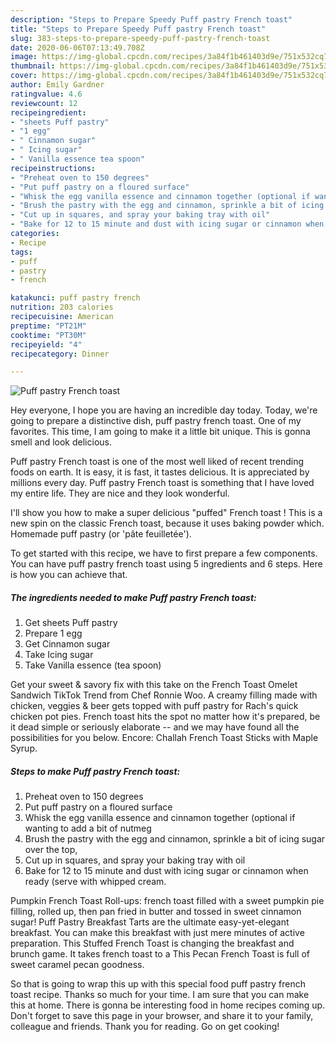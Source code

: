 ```yaml
---
description: "Steps to Prepare Speedy Puff pastry French toast"
title: "Steps to Prepare Speedy Puff pastry French toast"
slug: 383-steps-to-prepare-speedy-puff-pastry-french-toast
date: 2020-06-06T07:13:49.708Z
image: https://img-global.cpcdn.com/recipes/3a84f1b461403d9e/751x532cq70/puff-pastry-french-toast-recipe-main-photo.jpg
thumbnail: https://img-global.cpcdn.com/recipes/3a84f1b461403d9e/751x532cq70/puff-pastry-french-toast-recipe-main-photo.jpg
cover: https://img-global.cpcdn.com/recipes/3a84f1b461403d9e/751x532cq70/puff-pastry-french-toast-recipe-main-photo.jpg
author: Emily Gardner
ratingvalue: 4.6
reviewcount: 12
recipeingredient:
- "sheets Puff pastry"
- "1 egg"
- " Cinnamon sugar"
- " Icing sugar"
- " Vanilla essence tea spoon"
recipeinstructions:
- "Preheat oven to 150 degrees"
- "Put puff pastry on a floured surface"
- "Whisk the egg vanilla essence and cinnamon together (optional if wanting to add a bit of nutmeg"
- "Brush the pastry with the egg and cinnamon, sprinkle a bit of icing sugar over the top,"
- "Cut up in squares, and spray your baking tray with oil"
- "Bake for 12 to 15 minute and dust with icing sugar or cinnamon when ready (serve with whipped cream."
categories:
- Recipe
tags:
- puff
- pastry
- french

katakunci: puff pastry french 
nutrition: 203 calories
recipecuisine: American
preptime: "PT21M"
cooktime: "PT30M"
recipeyield: "4"
recipecategory: Dinner

---
```



![Puff pastry French toast](https://img-global.cpcdn.com/recipes/3a84f1b461403d9e/751x532cq70/puff-pastry-french-toast-recipe-main-photo.jpg)

Hey everyone, I hope you are having an incredible day today. Today, we're going to prepare a distinctive dish, puff pastry french toast. One of my favorites. This time, I am going to make it a little bit unique. This is gonna smell and look delicious.

Puff pastry French toast is one of the most well liked of recent trending foods on earth. It is easy, it is fast, it tastes delicious. It is appreciated by millions every day. Puff pastry French toast is something that I have loved my entire life. They are nice and they look wonderful.

I&#39;ll show you how to make a super delicious &#34;puffed&#34; French toast ! This is a new spin on the classic French toast, because it uses baking powder which. Homemade puff pastry (or &#39;pâte feuilletée&#39;).


To get started with this recipe, we have to first prepare a few components. You can have puff pastry french toast using 5 ingredients and 6 steps. Here is how you can achieve that.

<!--inarticleads1-->

##### The ingredients needed to make Puff pastry French toast:

1. Get sheets Puff pastry
1. Prepare 1 egg
1. Get  Cinnamon sugar
1. Take  Icing sugar
1. Take  Vanilla essence (tea spoon)


Get your sweet &amp; savory fix with this take on the French Toast Omelet Sandwich TikTok Trend from Chef Ronnie Woo. A creamy filling made with chicken, veggies &amp; beer gets topped with puff pastry for Rach&#39;s quick chicken pot pies. French toast hits the spot no matter how it&#39;s prepared, be it dead simple or seriously elaborate -- and we may have found all the possibilities for you below. Encore: Challah French Toast Sticks with Maple Syrup. 

<!--inarticleads2-->

##### Steps to make Puff pastry French toast:

1. Preheat oven to 150 degrees
1. Put puff pastry on a floured surface
1. Whisk the egg vanilla essence and cinnamon together (optional if wanting to add a bit of nutmeg
1. Brush the pastry with the egg and cinnamon, sprinkle a bit of icing sugar over the top,
1. Cut up in squares, and spray your baking tray with oil
1. Bake for 12 to 15 minute and dust with icing sugar or cinnamon when ready (serve with whipped cream.


Pumpkin French Toast Roll-ups: french toast filled with a sweet pumpkin pie filling, rolled up, then pan fried in butter and tossed in sweet cinnamon sugar! Puff Pastry Breakfast Tarts are the ultimate easy-yet-elegant breakfast. You can make this breakfast with just mere minutes of active preparation. This Stuffed French Toast is changing the breakfast and brunch game. It takes french toast to a This Pecan French Toast is full of sweet caramel pecan goodness. 

So that is going to wrap this up with this special food puff pastry french toast recipe. Thanks so much for your time. I am sure that you can make this at home. There is gonna be interesting food in home recipes coming up. Don't forget to save this page in your browser, and share it to your family, colleague and friends. Thank you for reading. Go on get cooking!
